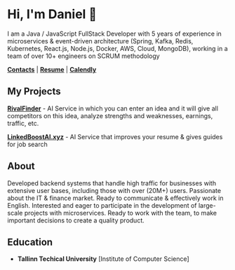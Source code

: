 # Hi, I'm Daniel 👋

I am a Java / JavaScript FullStack Developer with 5 years of experience in microservices & event-driven architecture (Spring, Kafka, Redis, Kubernetes, React.js, Node.js, Docker, AWS, Cloud, MongoDB), working in a team of over 10+ engineers on SCRUM methodology

[**Contacts**](https://linktr.ee/tommberg) |
[**Resume**](https://docs.google.com/document/d/1atSn8roJGL0ccL2n3TuwH5voZIMJIE2VAeGRhb6luvI/edit?tab=t.0) |
[**Calendly**](https://calendly.com/tommberg/30min) 

## My Projects

[**RivalFinder**](https://www.rivalfinder.cv/) - AI Service in which you can enter an idea and it will give all competitors on this idea, analyze strengths and weaknesses, earnings, traffic, etc.

[**LinkedBoostAI.xyz**](https://www.linkedboostai.xyz/) - AI Service that improves your resume & gives guides for job search

## About
Developed backend systems that handle high traffic for businesses with extensive user bases, including those with over (20M+) users. Passionate about the IT & finance market. Ready to communicate & effectively work in English. Interested and eager to participate in the development of large-scale projects with microservices. Ready to work with the team, to make important decisions to create a quality product.

## Education
* **Tallinn Techical University** [Institute of Computer Science]
